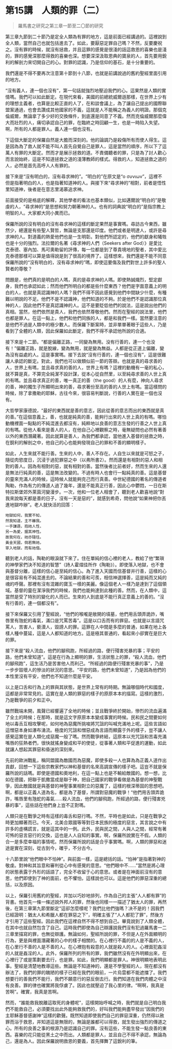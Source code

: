 # 第15講　人類的罪（二）

> 羅馬書之研究之第三章一節至二〇節的研究

第三章九節到二十節乃是定全人類為有罪的地方，這是前面已經講過的。這裡說到全人類，當然自己也就包括進去了。如此，要厭惡定罪自己嗎？不然，反要慶祝之。沒有罪的時候，就沒有拯救，并且這罪的感覺是很淺的話這救恩的喜樂也是淺的，罪的感覺深那麼得救的喜樂也深。想要深深汲取恩典的寶泉的人，首先要用銳利的解剖力來切開自己的心。對罪的認識，乃是信仰的基石，是十分重要的。

我們還是不得不要再次注意第十節到十八節，也就是前講說過的舊約聖經里面引用的地方。

“沒有義人，連一個也沒有”，第一句話就強烈地壓迫我們的心。這果然是人類的實情嗎。我們可以如此斷定。在現代來看，美國的前總統威爾遜那樣，在世界上少有的理想主義者，也算是比較正直的人了，在和談會議上，為了讓自己提出的國際聯盟案通過，也會去讚成其他國家的不義，這就是人不能稱之為義人的明證。那個克倫威爾，無論拿了多少好的交換條件，到底還是同意了不義。然而克倫威爾那麼偉大而壯烈的人，痛切承認自己的罪，在臨終之時回顧一生，也是一時陷入失望。啊，所有的人都是罪人。義人連一個也沒有。

下這個大斷定的保羅自然是大膽而深刻的。他的論調乃是殺傷所有而使人得生。這是因為為了救人就不能不叫人首先自覺自己是罪人，這是當然的順序，所以下了這萬人有罪的大斷定。然而才是展示拯救的道。不責備聽者的罪，只是為了討人歡心而言說始終，這是不知道拯救之道的淺薄教師的樣式。得救的人，知道拯救之道的人，必然是首先高呼人人有罪的。

接下來是“沒有明白的，沒有尋求神的”。“明白的”在原文是“ο συνιων”，這裡不但是指著明白的人，也是指著知道神的人。與接下來“尋求神的”相對，前者是悟性里知道神，後者是在意志里渴慕追求神。

前面接受的是格底的解釋，其他學者的看法也基本類似，比如邁爾說“明白的”是敬虔的人，“尋求神的”是思想和努力朝著神的人。也有的詞典說“明白的”是指宗教上明智的人。大家都大同小異而已。

保羅所說的沒有明白的沒有尋求神的這樣的斷定果然是事實嗎。尋訪古今東西，雖然少，總還是有些聖人賢哲，無論是支那還是印度。他們或者是明達人，或許是尋求神的人。對道義的熱愛他們也是一生明彰。對他們所認定的，他們的獻身和犧牲也是十分的強烈。法拉爾的名著《尋求神的人們（Seekers after God）》是愛比克泰德、塞內加、馬可奧勒留的評傳，每一位都是到了尊貴境地的聖者，其中愛比克泰德那樣可以算是值得說是到了很高的境界了。這樣想來，我們還是不能不同意保羅所說的“沒有明白的，沒有尋求神的”嗎，即使這要傷及我們對世上許多的聖人賢者的尊敬？

問題是，他們真的是明白的人嗎，真的是尋求神的人嗎。即使熱誠熾烈，堅定獻身，我們也承認如此；然而他們所明白的都是些什麼東西？他們是字面意義上的明白的人，也就是真認識神的人嗎？我們不得不因此感覺到他們中間缺少什麼，有種難以明說的不足。他們不是不認識神，他們知道的不夠。於是他們不是認識那位真神的人，因此他們不是真認識神的人。這不是要貶低他們的說法，這是說出他們的真相。當然，他們依然是貴人，我們也依然尊敬他們。然而在聖經的說法里，他們也都是罪人。在這一點上，他們和他們同族的人，都是和我們一樣。當然要注意的是他們不過是人類中的極少數人。而保羅下斷案時，並非單單著眼于這些人，乃是看到了全體的人類，因此保羅如此斷定，我們不得不承認他所說的合適。

接下來是十二節。“都是偏離正路，一同變為無用。没有行善的，連一个也没有！”偏離正路，就是脫線，變為無用，就是變為無益。人都是從正道上偏離，變為沒有益處的人。這是事實嗎。接下去說“沒有行善的，連一個也沒有”，這是很難讓人承認的斷定。對此，我們也可以做類似前一節的答辯。也就是真的尋求善的人，世界上有嗎，並且尋求真的善的人，世界上有嗎？這裡的動機有一毫的私心，就不算是真，不算完全純潔不設計謀，從本心從自然里，以至純尋求善的人世上真的有嗎。並且尋求真正的善，唯一真正的善（the good）的人有麼，神向人尋求的善，神的獨生子所顯明出來的善，尋求著份至高的善的人世上有嗎。當這樣問的時候，除了拿撒勒的耶穌，古往今來，很容易判斷說，行善的人實在是一個也沒有。

大哲學家康德說，“最好的東西就是善的意志，因此從善的意志而出的東西就是真的善。”在這個意義上，善，也就是純真的善，能夠行出來的人世上真的有嗎。哪怕動機裡面一點點的不純混進去都沒有，純粹地以良善的意志生發的行善之人世上真的有嗎。從他人看來是善人的人，在他自己心裡觀察之時，毫無疑問也必然有著善以外的東西潛藏著。因此就算是善人，為我們都承認，當他進入基督的拯救之時，在銳利的解剖之中，他自己的心也能夠發現自己的罪和不善的顯明樣子。

如此，人生來就不能行善。生來的人中，善人不存在。人自生以來就是可怒之子，隨從肉慾度日，沉浸于過犯罪惡之中（以弗所書2）。然而還是有相對的惡人和相對的善人。因為有相對的惡，就有相對的善。當然後者比前者好，然而生來的人還是無法行純真的善，這是無法改變的。不過有時人也會行一點純真的善。這是基督的靈來充滿人的時候，這時候人就能夠克己而行真善。中世紀德國的著名的傳道者陶勒，作為有力的傳道人過了幾年，還是不能真正行善，因此心中鬱悶，一日在斯特拉斯堡郊外萊茵河變漫步。一次，他和一位老人相會了，聽到老人歡喜地說“對我來說每天都是善的日子，沒有一天是惡的”，就感到希奇，問他說“如果神把你丟進地獄咋辦”。老人就快活的回答：

```
地獄如何，我實不知，
然我知道，主不離我。
一手謙遜，抱祂人性，
另一為愛，握其神性。
故我何在，祂亦隨往。
黃金天國，倘若無祂，
寧入地獄，而有祂偕。
```

聽到老人的話，陶勒的眼淚就下來了。住在單純的信心裡的老人，教給了他“繁瑣的神學家們決不知道的智慧”（詩人霍熠佳所作《陶勒》）。即使落入地獄，也不會與基督分離，這樣的信心是至純的信心。為了進入天國而信基督并行善，這樣的心是很容易有不純混進去的。不論結果的善和可羨，相信神選擇善，這是純而又純的魂的呼聲。那裡有沒有混雜的寶玉一樣的美麗。像這個老人一樣乃是達到了這個領域。基督的靈在潔淨我們的時候，我們也能夠達到此種的善。然而，在人類中，這當然是受了特別的變化的人而已。生來的人到底是不能行真正意義上的善的。“沒有行善的，連一個都沒有”。

接下來保羅又引用了聖經說，“他們的喉嚨是敞開的墳墓，他們用舌頭弄詭詐，嘴唇里有虺蛇的毒氣，滿口是咒罵苦毒”。這是以口舌而有的罪惡。也就是以言語咒罵人，苦害人，褻瀆人，毀謗人的罪。這罪在人中間是多麼的普通，如果在地上各樣人種中蔓延，這是人人都知道的地方。這是極其普通的，看起來小卻實在是巨大的罪。

接下來是“殺人流血，他們的腳飛跑，所經過的路，便行殘害兇暴的事；平安的路，他們未曾知道”。這是在行為上顯明的罪，生活狀態上的罪，“殺人流血，他們的腳飛跑”，這生活乃是苦害他人而利己。“所經過的路便行殘害兇暴的事”，乃是一步步毀壞人的慘淡的狀況的意思。“平安的路，他們未曾知道”，乃是因為他們的本性里沒有平安，他們也不知道什麼是平安。

以上是口舌和行為上的罪與其狀態，是世界上常有的時期。無論哪個時代和國度，這都是非常常見的。這實在是人類的罪惡的樣子的原原本本的描寫。這樣的激烈，乃是戰爭的前夕和正中。

雖然戰端未開，風聲已經響遍了全地的時候；並且戰爭終於開始，慘烈的流血遍滿了全土的時候；在那時，就是這文字原原本本變成事實的時候。民和民之間要如何地以毒舌互相攻擊呢，如何地為惡魔所挑唆將咒詛的叫喊充滿地上呢。這些言語如這憎惡本身如瀑布湧流。極度的咒詛和憎惡成為言語而顯露于外的樣子，豈不讓人感覺這實在是人類化成惡魔一般了嗎。然而戰爭終結，這原本以充咒詛和苦毒充滿嘴唇的狂熱者們，很快就搖身變成和平的使徒，從事著人類和平促進的運動，如此就讓人想起其罪惡和昏迷的深刻來。

先前的歐洲戰亂，稱同盟國為敵國而為惡魔，即使多殺一人也算為為正義人道作出貢獻，回想一下這些宗教家們以神和基督的名來高調宣傳的樣子吧。這豈不就是保羅所說的話嗎。即使是德國和奧地利，在這一點上也是不輸給敵國的。想一想，比如在德國，把聯于凱撒當成是聯于神，把自己國家的戰爭看做是為基督的神聖戰爭，因此敵國就是與基督的神聖事業相對立的惡魔了，這樣的根深蒂固的思想吧。啊，都是以正義人道為名，都是為了基督，所謂對惡魔的戰爭！“他們用舌頭弄詭詐，嘴唇里有虺蛇的毒氣……殺人流血，他們的腳飛跑，所經過的路，便行殘害兇暴的事”，這些話在他們身上豈不正對嗎。

人類只是在戰爭之時有這樣的毒舌和惡行嗎。不然，平時也是如此，只是在戰爭之時更加顯著而已。今天，北美合眾國等等對日本民族的極度的惡言，其言說之中有許多的虛構謊言，就是這其中的一例。此外，民與民之間，人與人之間，經常有著可怖的惡言惡行的交換，這也是人人自知的事實。啊，保羅所說實在不假。人類的合一是多麼幸福的事情呢。然而保羅所說的話是合乎事實嗎。啊，人類的罪惡和迷途是實在深刻，從古到今，確乎，不分古今。

十八節里說“他們眼中不怕神”。與前面一樣，這是總括的話。“怕神”是指著對神的敬虔。對神和其旨意和審判從心中有感覺的意思。“他們眼中不……”當然是將心理的狀態表露于外形的話語了，完全不收留于心的意思。或者是在神面前沒有的意思，他們即使到了神的面前，也不懼怕，這樣說也可以。這是他們的罪惡深重的總括，以及原因。

以上，保羅引用舊約的聖經，并加以巧妙地排列，作為自己的主張“人人都有罪”的背書。他首先一條一條述說外邦人的罪，然後也同樣一一描述了猶太人的罪，再然後，在第三章第九節里斷定“這卻怎麼樣呢？我們比他們強嗎？决不是的！因我們已經證明：猶太人和希臘人都在罪惡之下”，明確主張了“人人都犯了罪”，然後方才引用了這些聖經。因此我們在這裡自然不得不想到自己。畢竟說到了人類全體，在其中也就自然包含了自己。這時我們即使為自己辯護說我們沒有犯過羅馬書一二三章里描寫的罪，也無從辯護。無論如何，聖經所說的罪，不但是人在外面顯明的行為，更是與裡面潛藏著的心中的樣子相關的。在心裡行不義的的人是不義的人，在心里行不善的人是不善的人。在心裡抱有殺意的人就是殺人的人。心裡面犯姦淫的人就是姦淫的人。此外，保羅所列的所有的罪，我們雖然沒有在外明顯出來，在心裡行了或是策劃要去行，也是罪。如此，我們明顯都是罪人。神很明顯地表明此事。聖經是清楚地教導這些。無論是不知道神的，還是不學聖經的人，現在都沒有辦法了，我們的罪的醜陋的樣子已經在我們的眼前，一片烏雲都不能遮擋了。我們想要行的善我們不能行，我們不願意行的惡反倒去行。我們知道在我們肉體之中沒有良善。罪的律也確實將我俘虜了。因此也就壓迫了我心里的律。“啊啊，我真是苦啊”。確實，我真是苦啊。

然而，“誰能救我脫離這取死的身體呢”，這樣開始呼喊之時，我們就是自己明白我們不能救自己，必須要找出此外能夠救我們的，好叫我們能夠盡早發出“因我們的主耶穌基督感謝神”這樣的歡聲。既然知道即使我們自己的罪惡深重，仍然得以赦罪而浴于救恩，并知道這是無限的，無論是誰都可以得救，就生發出強烈的傳道之心。所有的良善之事的根源乃是認識自己的罪。沒有這些，不能生發一點良善的東西。喜樂的花只能從黑土之中而出。人類都是罪人，並且自己不得不承認，無論為己，還是為人。因此保羅說明救恩的要義，首先揮舞了這銳利的筆。
